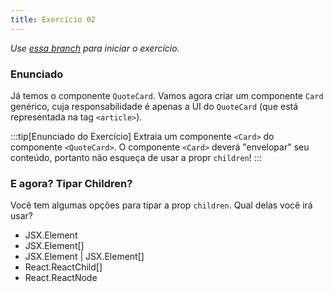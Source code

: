 ```yaml
---
title: Exercício 02
---
```


*Use [essa branch](https://github.com/robertotcestari/codante-ts-no-react-exercicio/tree/main) para iniciar o exercício.*

### Enunciado

Já temos o componente `QuoteCard`. Vamos agora criar um componente `Card` genérico, cuja responsabilidade é apenas a UI do `QuoteCard` (que está representada na tag `<article>`).

:::tip[Enunciado do Exercício]
Extraia um componente `<Card>` do componente `<QuoteCard>`.
O componente `<Card>` deverá "envelopar" seu conteúdo, portanto não esqueça de usar a propr `children`!
:::

### E agora? Tipar Children?

Você tem algumas opções para tipar a prop `children`. Qual delas você irá usar?

- JSX.Element
- JSX.Element[]
- JSX.Element | JSX.Element[]
- React.ReactChild[]
- React.ReactNode
